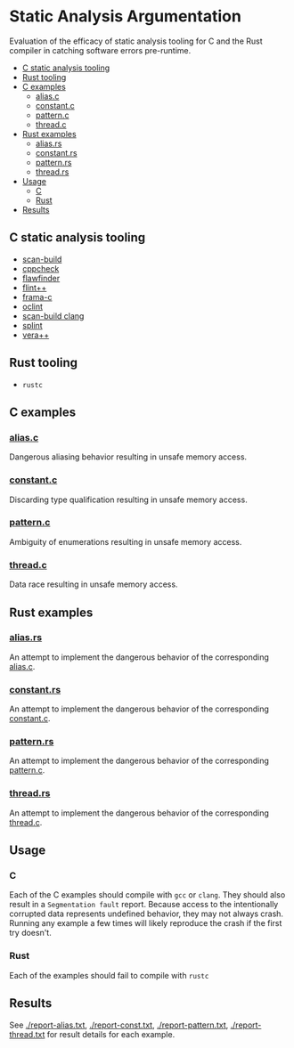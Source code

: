 # Static Analysis Argumentation

Evaluation of the efficacy of static analysis tooling for C
and the Rust compiler in catching software errors pre-runtime.

<!-- START doctoc generated TOC please keep comment here to allow auto update -->
<!-- DON'T EDIT THIS SECTION, INSTEAD RE-RUN doctoc TO UPDATE -->


- [C static analysis tooling](#c-static-analysis-tooling)
- [Rust tooling](#rust-tooling)
- [C examples](#c-examples)
  - [alias.c](#aliasc)
  - [constant.c](#constantc)
  - [pattern.c](#patternc)
  - [thread.c](#threadc)
- [Rust examples](#rust-examples)
  - [alias.rs](#aliasrs)
  - [constant.rs](#constantrs)
  - [pattern.rs](#patternrs)
  - [thread.rs](#threadrs)
- [Usage](#usage)
  - [C](#c)
  - [Rust](#rust)
- [Results](#results)

<!-- END doctoc generated TOC please keep comment here to allow auto update -->

## C static analysis tooling

- [scan-build](https://clang-analyzer.llvm.org/scan-build.html)
- [cppcheck](https://github.com/danmar/cppcheck)
- [flawfinder](https://www.dwheeler.com/flawfinder/)
- [flint++](http://l2program.co.uk/category/flint)
- [frama-c](http://frama-c.com/)
- [oclint](https://github.com/oclint/oclint)
- [scan-build clang](https://clang-analyzer.llvm.org/scan-build.html)
- [splint](https://linux.die.net/man/1/splint)
- [vera++](https://bitbucket.org/verateam/vera/wiki/Introduction)

## Rust tooling

- `rustc`

## C examples

### [alias.c](./c_examples/alias.c)

Dangerous aliasing behavior resulting in unsafe memory access.

### [constant.c](./c_examples/constant.c)

Discarding type qualification resulting in unsafe memory access.

### [pattern.c](./c_examples/pattern.c)

Ambiguity of enumerations resulting in unsafe memory access.

### [thread.c](./c_examples/thread.c)

Data race resulting in unsafe memory access.

## Rust examples

### [alias.rs](./rust_examples/alias.rs)

An attempt to implement the dangerous behavior of the corresponding [alias.c](./c_examples/alias.c).

### [constant.rs](./rust_examples/constant.rs)

An attempt to implement the dangerous behavior of the corresponding [constant.c](./c_examples/constant.c).

### [pattern.rs](./rust_examples/pattern.rs)

An attempt to implement the dangerous behavior of the corresponding [pattern.c](./c_examples/pattern.c).

### [thread.rs](./rust_examples/thread.rs)

An attempt to implement the dangerous behavior of the corresponding [thread.c](./c_examples/thread.c).

## Usage

### C

Each of the C examples should compile with `gcc` or `clang`. They should also result in a
`Segmentation fault` report. Because access to the intentionally corrupted data represents undefined
behavior, they may not always crash. Running any example a few times will likely reproduce the crash
if the first try doesn't.

### Rust

Each of the examples should fail to compile with `rustc`

## Results

See [./report-alias.txt](./report-alias.txt), [./report-const.txt](./report-const.txt), [./report-pattern.txt](./report-pattern.txt), [./report-thread.txt](./report-thread.txt) for result details for each example.
